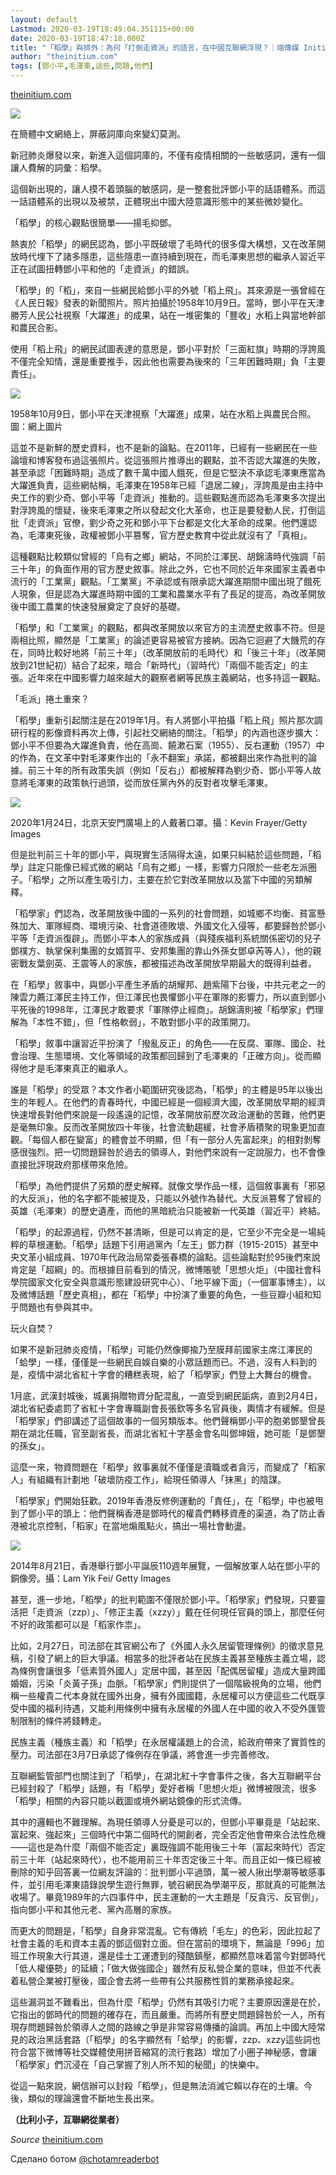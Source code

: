 ```yaml
---
layout: default
Lastmod: 2020-03-19T18:49:04.351115+00:00
date: 2020-03-19T18:47:18.000Z
title: "「稻學」與排外：為何「打倒走資派」的語言，在中國互聯網浮現？｜端傳媒 Initium Media"
author: "theinitium.com"
tags: [鄧小平,毛澤東,這些,問題,他們]
---
```


[theinitium.com](https://theinitium.com/article/20200310-opinion-chinese-politics-history-imagination/)  

![](https://images.weserv.nl/?url=/file/adeb08231906224b0daee.jpg)

在簡體中文網絡上，屏蔽詞庫向來變幻莫測。

新冠肺炎爆發以來，新進入這個詞庫的，不僅有疫情相關的一些敏感詞，還有一個讓人費解的詞彙：稻學。

這個新出現的，讓人摸不着頭腦的敏感詞，是一整套批評鄧小平的話語體系。而這一話語體系的出現以及被禁，正體現出中國大陸意識形態中的某些微妙變化。

「稻學」的核心觀點很簡單——揚毛抑鄧。

熱衷於「稻學」的網民認為，鄧小平既破壞了毛時代的很多偉大構想，又在改革開放時代埋下了諸多隱患，這些隱患一直持續到現在，而毛澤東思想的繼承人習近平正在試圖扭轉鄧小平和他的「走資派」的錯誤。

「稻學」的「稻」，來自一些網民給鄧小平的外號「稻上飛」。其來源是一張曾經在《人民日報》發表的新聞照片。照片拍攝於1958年10月9日。當時，鄧小平在天津勝芳人民公社視察「大躍進」的成果，站在一堆密集的「豐收」水稻上與當地幹部和農民合影。

使用「稻上飛」的網民試圖表達的意思是，鄧小平對於「三面紅旗」時期的浮誇風不僅完全知情，還是重要推手，因此他也需要為後來的「三年困難時期」負「主要責任」。

![](https://images.weserv.nl/?url=https%3A//d32kak7w9u5ewj.cloudfront.net/media/image/2020/03/ec45de9866bc4cae81f684b32aa77d73.jpg%3FimageView2/1/w/1080/h/607/format/jpg)

1958年10月9日，鄧小平在天津視察「大躍進」成果，站在水稻上與農民合照。圖：網上圖片

這並不是新鮮的歷史資料，也不是新的論點。在2011年，已經有一些網民在一些論壇和博客發布過這張照片。從這張照片推導出的觀點，並不否認大躍進的失敗，甚至承認「困難時期」造成了數千萬中國人餓死，但是它堅決不承認毛澤東應當為大躍進負責，這些網帖稱，毛澤東在1958年已經「退居二線」，浮誇風是由主持中央工作的劉少奇、鄧小平等「走資派」推動的。這些觀點進而認為毛澤東多次提出對浮誇風的懷疑，後來毛澤東之所以發起文化大革命，也正是要發動人民，打倒這批「走資派」官僚，劉少奇之死和鄧小平下台都是文化大革命的成果。他們還認為，毛澤東死後，政權被鄧小平篡奪，官方歷史教育中從此就沒有了「真相」。

這種觀點比較類似曾經的「烏有之鄉」網站，不同於江澤民、胡錦濤時代強調「前三十年」的負面作用的官方歷史敘事。除此之外，它也不同於近年來國家主義者中流行的「工業黨」觀點。「工業黨」不承認或有限承認大躍進期間中國出現了餓死人現象，但是認為大躍進時期中國的工業和農業水平有了長足的提高，為改革開放後中國工農業的快速發展奠定了良好的基礎。

「稻學」和「工業黨」的觀點，都與改革開放以來官方的主流歷史敘事不符。但是兩相比照，顯然是「工業黨」的論述更容易被官方接納。因為它迴避了大饑荒的存在，同時比較好地將「前三十年」（改革開放前的毛時代）和「後三十年」（改革開放到21世紀初）結合了起來，暗合「新時代」（習時代）「兩個不能否定」的主張。近年來在中國影響力越來越大的觀察者網等民族主義網站，也多持這一觀點。

「毛派」捲土重來？

「稻學」重新引起關注是在2019年1月。有人將鄧小平拍攝「稻上飛」照片那次調研行程的影像資料再次上傳，引起社交網絡的關注。「稻學」的內涵也逐步擴大：鄧小平不但要為大躍進負責，他在高崗、饒漱石案（1955）、反右運動（1957）中的作為，在文革中對毛澤東作出的「永不翻案」承諾，都被翻出來作為批判的論據。前三十年的所有政策失誤（例如「反右」）都被解釋為劉少奇、鄧小平等人故意將毛澤東的政策執行過頭，從而放任黨內外的反對者攻擊毛澤東。

![](https://images.weserv.nl/?url=https%3A//d32kak7w9u5ewj.cloudfront.net/media/image/2020/03/0ca3ab7933cf49d7b80560bf1070ea7a.jpg%3FimageView2/1/w/1080/h/723/format/jpg)

2020年1月24日，北京天安門廣場上的人戴著口罩。攝：Kevin Frayer/Getty Images

但是批判前三十年的鄧小平，與現實生活隔得太遠，如果只糾結於這些問題，「稻學」註定只能像已經式微的網站「烏有之鄉」一樣，影響力只限於一些老左派圈子。「稻學」之所以產生吸引力，主要在於它對改革開放以及當下中國的另類解釋。

「稻學家」們認為，改革開放後中國的一系列的社會問題，如城鄉不均衡、貧富懸殊加大、軍隊經商、環境污染、社會道德敗壞、外國文化入侵等，都要歸咎於鄧小平等「走資派復辟」。而鄧小平本人的家族成員（與殘疾福利系統關係密切的兒子鄧樸方、執掌保利集團的女婿賀平、安邦集團的靠山外孫女鄧卓芮等人），他的親密戰友葉劍英、王震等人的家族，都被描述為改革開放早期最大的既得利益者。

在「稻學」敘事中，與鄧小平產生矛盾的胡耀邦、趙紫陽下台後，中共元老之一的陳雲力薦江澤民主持工作，但江澤民也畏懼鄧小平在軍隊的影響力，所以直到鄧小平死後的1998年，江澤民才敢要求「軍隊停止經商」。胡錦濤則被「稻學家」們理解為「本性不錯」，但「性格軟弱」，不敢對鄧小平的政策開刀。

「稻學」敘事中讓習近平扮演了「撥亂反正」的角色——在反腐、軍隊、國企、社會治理、生態環境、文化等領域的政策都回歸到了毛澤東的「正確方向」。從而顯得他才是毛澤東真正的繼承人。

誰是「稻學」的受眾？本文作者小範圍研究後認為，「稻學」的主體是95年以後出生的年輕人。在他們的青春時代，中國已經是一個經濟大國，改革開放早期的經濟快速增長對他們來說是一段遙遠的記憶，改革開放前歷次政治運動的苦難，他們更是毫無印象。反而改革開放四十年後，社會流動趨緩，社會矛盾積聚的現象更加直觀。「每個人都在變富」的體會並不明顯，但「有一部分人先富起來」的相對剝奪感很強烈。把一切問題歸咎於過去的領導人，對他們來說有一定說服力，也不會像直接批評現政府那樣帶來危險。

「稻學」為他們提供了另類的歷史解釋。就像文學作品一樣，這個敘事裏有「邪惡的大反派」，他的名字都不能被提及，只能以外號作為替代。大反派篡奪了曾經的英雄（毛澤東）的歷史遺產，而他的黑暗統治只能被新一代英雄（習近平）終結。

「稻學」的起源過程，仍然不甚清晰，但是可以肯定的是，它至少不完全是一場純粹的草根運動。「稻學」話題下引用過黨內「左王」鄧力群（1915-2015）甚至中央文革小組成員、1970年代政治局常委張春橋的論點。這些論點對於95後們來說肯定是「超綱」的。而根據目前看到的情況，微博賬號「思想火炬」（中國社會科學院國家文化安全與意識形態建設研究中心）、「地平線下面」（一個軍事博主），以及微博話題「歷史真相」，都在「稻學」中扮演了重要的角色，一些豆瓣小組和知乎問題也有參與其中。

玩火自焚？

如果不是新冠肺炎疫情，「稻學」可能仍然像揶揄乃至膜拜前國家主席江澤民的「蛤學」一樣，僅僅是一些網民自娛自樂的小眾話題而已。不過，沒有人料到的是，疫情中湖北省紅十字會的糟糕表現，給了「稻學家」們登上大舞台的機會。

1月底，武漢封城後，城裏捐贈物資分配混亂，一直受到網民詬病，直到2月4日，湖北省紀委處罰了省紅十字會專職副會長張欽等多名官員後，輿情才有緩解。但是「稻學家」們卻講述了這個故事的一個另類版本。他們聲稱鄧小平的胞弟鄧墾曾長期在湖北任職，官至副省長，而湖北省紅十字基金會名叫鄧坤娥，她可能「是鄧墾的孫女」。

這麼一來，物資問題在「稻學」敘事裏就不僅僅是瀆職或者貪污，而變成了「稻家人」有組織有計劃地「破壞防疫工作」，給現任領導人「抹黑」的陰謀。

「稻學家」們開始狂歡。2019年香港反修例運動的「責任」，在「稻學」中也被甩到了鄧小平的頭上：他們聲稱香港是鄧時代的權貴們轉移資產的渠道，為了防止香港被北京控制，「稻家」在當地煽風點火，搞出一場社會動盪。

![](https://images.weserv.nl/?url=https%3A//d32kak7w9u5ewj.cloudfront.net/media/image/2020/03/911c94b375c642769eb488fd5bea76d2.jpg%3FimageView2/1/w/1080/h/720/format/jpg)

2014年8月21日，香港舉行鄧小平誕辰110週年展覽，一個解放軍人站在鄧小平的銅像旁。攝：Lam Yik Fei/ Getty Images

甚至，進一步地，「稻學」的批判範圍不僅限於鄧小平。「稻學家」們發現，只要靈活把「走資派（zzp）」、「修正主義（xzzy）」戴在任何現任官員的頭上，那麼任何不好的政策都可以是「稻家作祟」。

比如，2月27日，司法部在其官網公布了《外國人永久居留管理條例》的徵求意見稿，引發了網上的巨大爭議。相當多的批評者站在民族主義甚至種族主義立場，認為條例會讓很多「低素質外國人」定居中國，甚至因「配偶居留權」造成大量跨國婚姻，污染「炎黃子孫」血脈。「稻學家」們則提供了一個階級視角的立場，他們稱一些權貴二代本身就在國外出身，擁有外國國籍，永居權可以方便這些二代既享受中國的福利待遇，又能利用條例中擁有永居權的外國人在中國的收入不受外匯管制限制的條件將錢轉走。

民族主義（種族主義）和「稻學」在永居權議題上的合流，給政府帶來了實質性的壓力。司法部在3月7日承認了條例存在爭議，將會進一步完善修改。

互聯網監管部門也關注到了「稻學」，在湖北紅十字會事件之後，各大互聯網平台已經封殺了「稻學」話題，有「稻學」愛好者稱「思想火炬」微博被限流，很多「稻學」相關的內容只能以截圖或境外網站鏡像的形式流傳。

其中的邏輯也不難理解。為現任領導人分憂是可以的，但鄧小平畢竟是「站起來、富起來、強起來」三個時代中第二個時代的開創者，完全否定他會帶來合法性危機——這也是為什麼「兩個不能否定」裏既強調不能用後三十年（富起來時代）否定前三十年（站起來時代），也不能用前三十年否定後三十年。而且正如一條已經被刪除的知乎回答裏一位網友評論的：批判鄧小平過頭，萬一被人揪出學潮等敏感事件，並引用毛澤東語錄說學生遊行無罪，號召網民為學潮平反，那就真的可能無法收場了。畢竟1989年的六四事件中，民主運動的一大主題是「反貪污、反官倒」，指向鄧小平和其他元老、黨內高層的家族。

而更大的問題是，「稻學」自身非常混亂。它有傳統「毛左」的色彩，因此拉起了社會主義的毛和資本主義的鄧這個對立面。但在當前的環境下，無論是「996」加班工作現象大行其道，還是佳士工運遭到的殘酷鎮壓，都顯然意味着當今對鄧時代「低人權優勢」的延續；「做大做強國企」雖然有反私營企業的意味，但並不代表着私營企業被打壓後，國企會去將一些帶有公共服務性質的業務承接起來。

這些漏洞並不難看出，但為什麼「稻學」仍然有其吸引力呢？主要原因還是在於，它指出的鄧時代的問題的確存在，而且嚴重。而將所有歷史問題歸咎於一人，所有現存問題歸咎於領導人之間的路線之爭是非常容易傳播的論調。再加上中國大陸常見的政治黑話套路（「稻學」的名字顯然有「蛤學」的影響，zzp、xzzy這些詞也符合當下微博等社交媒體使用拼音縮寫的流行套路）增加了小圈子神秘感，會讓「稻學家」們沉浸在「自己掌握了別人所不知的秘聞」的快樂中。

從這一點來說，網信辦可以封殺「稻學」，但是無法消滅它賴以存在的土壤。今後，類似的理論還會不斷地生長出來。

**（比利小子，互聯網從業者）**

‏_Source_ [theinitium.com](https://theinitium.com/article/20200310-opinion-chinese-politics-history-imagination/)

Сделано ботом [@chotamreaderbot](https://telegram.me/chotamreaderbot?start=from_telegraph)

